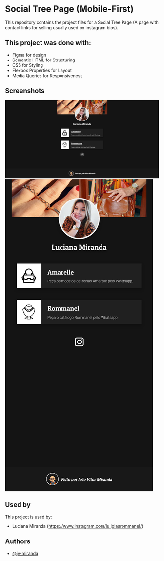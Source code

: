
# Social Tree Page (Mobile-First)

This repository contains the project files for a Social Tree Page (A page with contact links for selling usually used on instagram bios).




## This project was done with:

* Figma for design
* Semantic HTML for Structuring 
* CSS for Styling
* Flexbox Properties for Layout
* Media Queries for Responsiveness



## Screenshots

![Desktop Screenshot](screenshots/desktop-screenshot.png)
![Mobile Screenshot](screenshots/mobile-screenshot.png)
## Used by

This project is used by:

- Luciana Miranda (https://www.instagram.com/lu.joiasrommanel/)


## Authors

- [@jv-miranda](https://github.com/jv-miranda)

